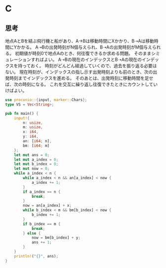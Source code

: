 # C
## 思考
地点AとBを結ぶ飛行機と船があり、A→Bは移動時間にXかかり、B➝Aは移動時間にYかかる。
A➝Bの出発時刻がN個与えられ、B➝Aの出発時刻がM個与えられる。
初期値が時刻0で地点Aのとき、何往復できるか求める問題。
そのままシミュレーションすればよい。
A➝Bの現在のインデックスとB➝Aの現在のインデックスを持っておく。
時刻がどんどん経過していくので、過去を振り返る必要はない。
現在時刻が、インデックスの指し示す出発時刻よりも前のとき、次の出発時刻までインデックスを進める。
そのあとは、出発時刻に移動時間を足せば、次の時刻になる。
これを交互に繰り返し往復できたときにカウントしていけばよい。
```rust
use proconio::{input, marker::Chars};
type VS = Vec<String>;

pub fn main() {
    input!{
        n: usize,
        m: usize,
        x: i64,
        y: i64,
        an: [i64; n],
        bm: [i64; m]
    };
    let mut ans = 0;
    let mut a_index = 0;
    let mut b_index = 0;
    let mut now = 0;
    while a_index < n {
        while a_index < n && an[a_index] < now {
            a_index += 1;
        }
        if a_index == n {
            break;
        }
        now = an[a_index] + x;
        while b_index < m && bm[b_index] < now {
            b_index += 1;
        }
        if b_index == m {
            break;
        } else {
            now = bm[b_index] + y;
            ans += 1;
        }
    }
    println!("{}", ans);
}
```